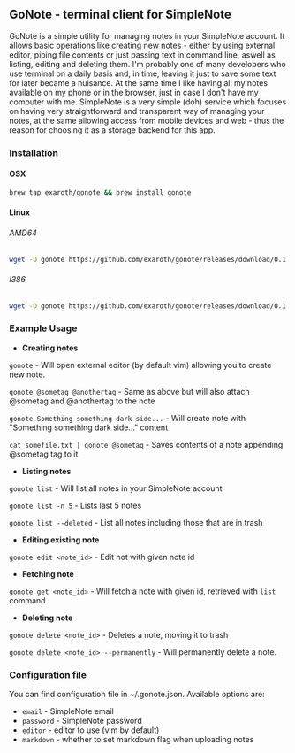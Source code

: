 ## GoNote - terminal client for SimpleNote

GoNote is a simple utility for managing notes in your SimpleNote account. It allows basic operations like creating new notes - either by using external editor, piping file contents or just passing text in command line, aswell as listing, editing and deleting them. I'm probably one of many developers who use terminal on a daily basis and, in time, leaving it just to save some text for later became a nuisance. At the same time I like having all my notes available on my phone or in the browser, just in case I don't have my computer with me. SimpleNote is a very simple (doh) service which focuses on having very straightforward and transparent way of managing your notes, at the same allowing access from mobile devices and web - thus the reason for choosing it as a storage backend for this app.

### Installation
#### OSX

``` bash
brew tap exaroth/gonote && brew install gonote
```

#### Linux

###### AMD64

``` bash
wget -O gonote https://github.com/exaroth/gonote/releases/download/0.1.0/gonote.amd64 && chmod +x gonote && sudo mv gonote /usr/local/bin/
```

###### i386

``` bash
wget -O gonote https://github.com/exaroth/gonote/releases/download/0.1.0/gonote.i386 && chmod +x gonote && sudo mv gonote /usr/local/bin/
```

### Example Usage

- **Creating notes**

`gonote` - Will open external editor (by default vim) allowing you to create new note.

`gonote @sometag @anothertag` - Same as above but will also attach @sometag and @anothertag to the note

`gonote Something something dark side...` - Will create note with "Something something dark side..." content

`cat somefile.txt | gonote @sometag` - Saves contents of a note appending @sometag tag to it

- **Listing notes**

`gonote list` - Will list all notes in your SimpleNote account

`gonote list -n 5` - Lists last 5 notes

`gonote list --deleted` - List all notes including those that are in trash

- **Editing existing note**

`gonote edit <note_id>` - Edit not with given note id

- **Fetching note**

`gonote get <note_id>` - Will fetch a note with given id, retrieved with `list` command

- **Deleting note**

`gonote delete <note_id>` - Deletes a note, moving it to trash

`gonote delete <note_id> --permanently` - Will permanently delete a note.

### Configuration file
You can find configuration file in ~/.gonote.json.
Available options are:
- `email` - SimpleNote email
- `password` - SimpleNote password
- `editor` - editor to use (vim by default)
- `markdown` - whether to set markdown flag when uploading notes

